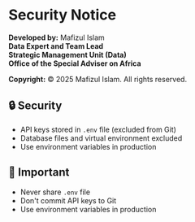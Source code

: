 # Security Notice

**Developed by:** Mafizul Islam  
**Data Expert and Team Lead**  
**Strategic Management Unit (Data)**  
**Office of the Special Adviser on Africa**  

**Copyright:** © 2025 Mafizul Islam. All rights reserved.

## 🔒 Security

- API keys stored in `.env` file (excluded from Git)
- Database files and virtual environment excluded
- Use environment variables in production

## 🚨 Important

- Never share `.env` file
- Don't commit API keys to Git
- Use environment variables in production
